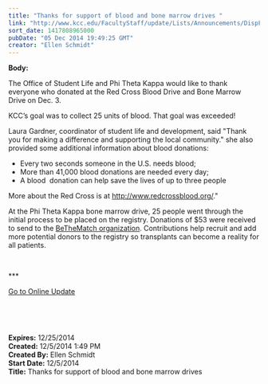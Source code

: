 ```yaml
---
title: "Thanks for support of blood and bone marrow drives "
link: "http://www.kcc.edu/FacultyStaff/update/Lists/Announcements/DispForm.aspx?ID=1760"
sort_date: 1417808965000
pubDate: "05 Dec 2014 19:49:25 GMT"
creator: "Ellen Schmidt"
---
```


<div><b>Body:</b> <div class="ExternalClass3579D491FA204CF69E7846049617332C"><p>​The Office of Student Life and Phi Theta Kappa would like to thank everyone who donated at the Red Cross Blood Drive and Bone Marrow Drive on Dec. 3. </p>
<p>KCC’s goal was to collect 25 units of blood. That goal was exceeded! </p>
<p>Laura Gardner, coordinator of student life and development, said &quot;Thank you for making a difference and supporting the local community.&quot; she also provided some additional information about blood donations: </p>
<ul><li>Every two seconds someone in the U.S. needs blood;</li>
<li>More than 41,000 blood donations are needed every day; </li>
<li>A blood  donation can help save the lives of up to three people </li></ul>
<p>More about the Red Cross is at <a href="http://www.redcrossblood.org/">http://www.redcrossblood.org/</a>.&quot;</p>
<p>At the Phi Theta Kappa bone marrow drive, 25 people went through the initial process to be placed on the registry. Donations of $53 were received to send to the <a href="http://www.bethematch.org/">BeTheMatch organization</a>. Contributions help recruit and add more potential donors to the registry so transplants can become a reality for all patients. <br /></p>
<p> </p>
<p>***</p>
<p><a href="/update">Go to Online Update</a></p>
<p> </p>
<p> </p></div></div>
<div><b>Expires:</b> 12/25/2014</div>
<div><b>Created:</b> 12/5/2014 1:49 PM</div>
<div><b>Created By:</b> Ellen Schmidt</div>
<div><b>Start Date:</b> 12/5/2014</div>
<div><b>Title:</b> Thanks for support of blood and bone marrow drives </div>
